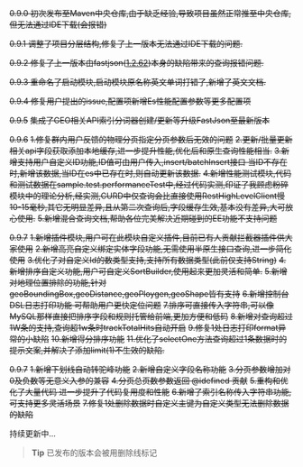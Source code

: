~~0.9.0 初次发布至Maven中央仓库,由于缺乏经验,导致项目虽然正常推至中央仓库,但无法通过IDE下载(会报错)~~

~~0.9.1 调整了项目分层结构,修复了上一版本无法通过IDE下载的问题.~~

~~0.9.2 修复了上一版本由fastjson(~~[~~1.2.62~~](https://github.com/alibaba/fastjson/issues/2780)~~)本身的缺陷带来的查询报错问题.~~

~~0.9.3 重命名了启动模块,启动模块原名称英文单词打错了,新增了英文文档.~~

~~0.9.4 修复用户提出的issue,配置项新增Es性能配置参数等更多配置项~~

~~0.9.5~~
~~集成了GEO相关API~~~~~~索引分词器创建/更新等~~~~~~升级FastJson至最新版本~~

~~0.9.6~~
~~1.修复群内用户反馈的物理分页指定分页参数后无效的问题~~
~~2.更新/批量更新相关api字段获取添加本地缓存,进一步提升性能,优化后和原生查询性能相当.~~
~~3.新增支持用户自定义ID功能,ID值可由用户传入,insert/batchInsert接口 当ID不存在时,新增该数据,当ID在es中已存在时,则自动更新该数据.~~
~~4.新增性能测试模块,代码和测试数据在sample.test.performanceTest中,经过代码实测,印证了我顾虑粉碎模块中的理论分析,经实测,CURD中仅查询会比直接使用RestHighLevelClient慢10-15毫秒,其它无明显差异,且从第二次查询后,字段缓存生效,基本没有差异,大可放心使用.~~
~~5.新增混合查询文档,帮助各位完美解决近期碰到的EE功能不支持问题~~

~~0.9.7~~
~~1.新增插件模块,用户可在此模块自定义插件,目前已有人贡献拦截器插件供大家使用~~
~~2.新增高亮自定义绑定实体字段功能,无需使用半原生接口查询,进一步简化使用~~
~~3.优化了对自定义Id的数类型支持,支持所有数据类型(此前仅支持String)~~
~~4.新增排序自定义功能,用户可自定义SortBuilder,使用起来更加灵活和简单.~~
~~5.新增对地理位置排除的功能,针对geoBoundingBox,geoDistance,geoPloygen,geoShape皆有支持~~
~~6.新增控制台DSL日志打印功能 可帮助用户更快定位问题~~
~~7.排序可直接传入字符串,可以像MySQL那样直接把排序字段和规则托管给前端,更加方便和低码~~
~~8.新增对查询超过1W条的支持,查询超1w条时trackTotalHits自动开启~~
~~9.修复1处日志打印format异常的小缺陷~~
~~10.新增得分排序功能~~
~~11.优化了selectOne方法查询超过1条数据时的提示文案,并解决了添加limit(1)不生效的缺陷.~~

~~0.9.7~~
~~1.新增下划线自动转驼峰功能~~
~~2.新增自定义字段名称功能~~
~~3.分页参数增加对0及负数等无意义入参的兼容~~
~~4.分页总页数参数返回 @idefined 贡献~~
~~5.重构和优化了大量代码 进一步提升了代码复用度和性能~~
~~6.新增了索引名称传入字符串功能,可支持更多灵活场景~~
~~7.修复1处删除数据时自定义主键为自定义类型无法删除数据的缺陷~~

持续更新中...

> **Tip**
> 已发布的版本会被用删除线标记


